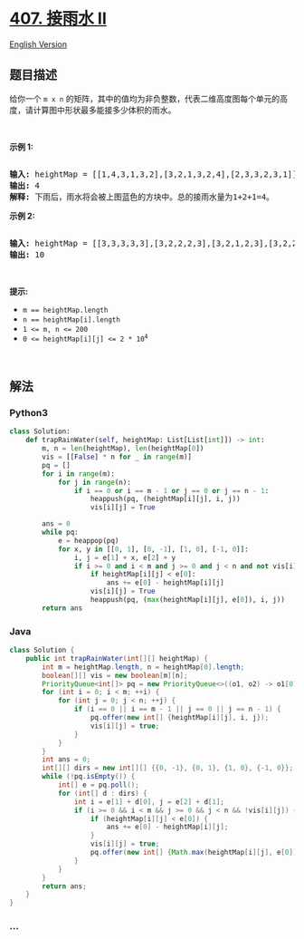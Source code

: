 # [407. 接雨水 II](https://leetcode.cn/problems/trapping-rain-water-ii)

[English Version](/solution/0400-0499/0407.Trapping%20Rain%20Water%20II/README_EN.md)

## 题目描述

<!-- 这里写题目描述 -->

<p>给你一个&nbsp;<code>m x n</code>&nbsp;的矩阵，其中的值均为非负整数，代表二维高度图每个单元的高度，请计算图中形状最多能接多少体积的雨水。</p>

<p>&nbsp;</p>

<p><strong>示例 1:</strong></p>

<p><img alt="" src="https://fastly.jsdelivr.net/gh/doocs/leetcode@main/solution/0400-0499/0407.Trapping%20Rain%20Water%20II/images/trap1-3d.jpg" /></p>

<pre>
<strong>输入:</strong> heightMap = [[1,4,3,1,3,2],[3,2,1,3,2,4],[2,3,3,2,3,1]]
<strong>输出:</strong> 4
<strong>解释:</strong> 下雨后，雨水将会被上图蓝色的方块中。总的接雨水量为1+2+1=4。
</pre>

<p><strong>示例&nbsp;2:</strong></p>

<p><img alt="" src="https://fastly.jsdelivr.net/gh/doocs/leetcode@main/solution/0400-0499/0407.Trapping%20Rain%20Water%20II/images/trap2-3d.jpg" /></p>

<pre>
<strong>输入:</strong> heightMap = [[3,3,3,3,3],[3,2,2,2,3],[3,2,1,2,3],[3,2,2,2,3],[3,3,3,3,3]]
<strong>输出:</strong> 10
</pre>

<p>&nbsp;</p>

<p><strong>提示:</strong></p>

<ul>
	<li><code>m == heightMap.length</code></li>
	<li><code>n == heightMap[i].length</code></li>
	<li><code>1 &lt;= m, n &lt;= 200</code></li>
	<li><code>0 &lt;= heightMap[i][j] &lt;= 2 * 10<sup>4</sup></code></li>
</ul>

<p>&nbsp;</p>

## 解法

<!-- 这里可写通用的实现逻辑 -->

<!-- tabs:start -->

### **Python3**

<!-- 这里可写当前语言的特殊实现逻辑 -->

```python
class Solution:
    def trapRainWater(self, heightMap: List[List[int]]) -> int:
        m, n = len(heightMap), len(heightMap[0])
        vis = [[False] * n for _ in range(m)]
        pq = []
        for i in range(m):
            for j in range(n):
                if i == 0 or i == m - 1 or j == 0 or j == n - 1:
                    heappush(pq, (heightMap[i][j], i, j))
                    vis[i][j] = True

        ans = 0
        while pq:
            e = heappop(pq)
            for x, y in [[0, 1], [0, -1], [1, 0], [-1, 0]]:
                i, j = e[1] + x, e[2] + y
                if i >= 0 and i < m and j >= 0 and j < n and not vis[i][j]:
                    if heightMap[i][j] < e[0]:
                        ans += e[0] - heightMap[i][j]
                    vis[i][j] = True
                    heappush(pq, (max(heightMap[i][j], e[0]), i, j))
        return ans
```

### **Java**

<!-- 这里可写当前语言的特殊实现逻辑 -->

```java
class Solution {
    public int trapRainWater(int[][] heightMap) {
        int m = heightMap.length, n = heightMap[0].length;
        boolean[][] vis = new boolean[m][n];
        PriorityQueue<int[]> pq = new PriorityQueue<>((o1, o2) -> o1[0] - o2[0]);
        for (int i = 0; i < m; ++i) {
            for (int j = 0; j < n; ++j) {
                if (i == 0 || i == m - 1 || j == 0 || j == n - 1) {
                    pq.offer(new int[] {heightMap[i][j], i, j});
                    vis[i][j] = true;
                }
            }
        }
        int ans = 0;
        int[][] dirs = new int[][] {{0, -1}, {0, 1}, {1, 0}, {-1, 0}};
        while (!pq.isEmpty()) {
            int[] e = pq.poll();
            for (int[] d : dirs) {
                int i = e[1] + d[0], j = e[2] + d[1];
                if (i >= 0 && i < m && j >= 0 && j < n && !vis[i][j]) {
                    if (heightMap[i][j] < e[0]) {
                        ans += e[0] - heightMap[i][j];
                    }
                    vis[i][j] = true;
                    pq.offer(new int[] {Math.max(heightMap[i][j], e[0]), i, j});
                }
            }
        }
        return ans;
    }
}
```

### **...**

```

```

<!-- tabs:end -->
